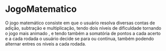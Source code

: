 # JogoMatematico
 O jogo matemático consiste em que o usuário resolva diversas contas de adição, subtração e multiplicação, tendo dois níveis de dificuldade tornando o jogo mais  animado ,  e tendo também a somatória de pontos a cada acerto  e  a cada rodada o usuário decide se para ou continua, também podendo alternar entres os níveis  a cada rodada.
